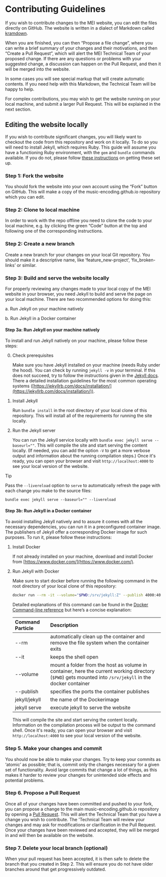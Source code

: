 # Contributing Guidelines

If you wish to contribute changes to the MEI website, you can edit the files directly on GitHub. The website is written in a dialect of Markdown called [kramdown](https://kramdown.gettalong.org/quickref.html).

[//]: # (In the guidelines you will see links to "Edit this section". Clicking on this will open up an editor in GitHub, where you will be able to click on the 'pencil' to edit the text of the section.)

When you are finished, you can then “Propose a file change”, where you can write a brief summary of your changes and their motivations, and then “Create a Pull Request”, which will alert the MEI Technical Team of your proposed change. If there are any questions or problems with your suggested change, a discussion can happen on the Pull Request, and then it will be merged into the website.

In some cases you will see special markup that will create automatic contents. If you need help with this Markdown, the Technical Team will be happy to help.

For complex contributions, you may wish to get the website running on your local machine, and submit a larger Pull Request. This will be explained in the next section.

## Editing the website locally

If you wish to contribute significant changes, you will likely want to checkout the code from this repository and work on it locally. To do so you will need to install Jekyll, which requires Ruby. This guide will assume you have a functioning Ruby environment, with the `gem` and `bundle` commands available. If you do not, please follow [these instructions](https://docs.github.com/en/pages/setting-up-a-github-pages-site-with-jekyll/testing-your-github-pages-site-locally-with-jekyll) on getting these set up.

### Step 1: Fork the website

You should fork the website into your own account using the “Fork” button on GitHub. This will make a copy of the music-encoding.github.io repository which you can edit.

### Step 2: Clone to local machine

In order to work with the repo offline you need to clone the code to your local machine, e.g. by clicking the green “Code” button at the top and following one of the corresponding instructions.

### Step 2: Create a new branch

Create a new branch for your changes on your local Git repository. You should make it a descriptive name, like ‘feature_new-project’, ‘fix_broken-links’ or similar.

### Step 3: Build and serve the website locally

For properly reviewing any changes made to your local copy of the MEI website in your browser, you need Jekyll to build and serve the page on your local machine. There are two recommended options for doing this:

a. Run Jekyll on your machine natively

b. Run Jekyll in a Docker container

#### Step 3a: Run Jekyll on your machine natively

To install and run Jekyll natively on your machine, please follow these steps:

0. Check prerequisites

   Make sure you have Jekyll installed on your machine (needs Ruby under the hood). You can check by running `jekyll -v` in your terminal. If this does not succeed, try to follow the instructions given in the [Jekyll docs](https://jekyllrb.com/docs/). There a detailed installation guidelines for the most common operating systems ([https://jekyllrb.com/docs/installation/](https://jekyllrb.com/docs/installation/)).

2. Install Jekyll

    Run `bundle install` in the root directory of your local clone of this repository. This will install all of the requirements for running the site locally.

3. Run the Jekyll server

    You can run the Jekyll service locally with `bundle exec jekyll serve --baseurl=""`. This will compile the site and start serving the content locally. (If needed, you can add the option `-V` to get a more verbose output and information about the running compilation steps.) Once it's ready, you can open your browser and visit `http://localhost:4000` to see your local version of the website.

> [!TIP]
> Pass the `--livereload` option to `serve` to automatically refresh the page with each change you make to the source files:
>
> `bundle exec jekyll serve --baseurl="" --livereload`
   

#### Step 3b: Run Jekyll in a Docker container

To avoid installing Jekyll natively and to assure it comes with all the necessary dependencies, you can run it in a preconfigured container image. The publishers of Jekyll offer a corresponding Docker image for such purposes. To run it, please follow these instructions:

1. Install Docker

    If not already installed on your machine, download and install Docker from [https://www.docker.com/](https://www.docker.com/).

2. Run Jekyll with Docker

    Make sure to start docker before running the following command in the root directory of your local clone of this repository:

    ```bash
    docker run --rm -it --volume="$PWD:/srv/jekyll:Z" --publish 4000:4000 jekyll/jekyll jekyll serve
    ```

    Detailed explanations of this command can be found in the [Docker Command-line reference](https://docs.docker.com/engine/reference/run/) but here’s a concise explanation:
  
    | Command Particle | Description                                                                              |
    |:-----------------|:-----------------------------------------------------------------------------------------|
    | --rm             | automatically clean up the container and remove the file system when the container exits |
    | --it             | keeps the shell open                                                                     |
    | --volume         | mount a folder from the host as volume in container, here the current working directory (`$PWD`) gets mounted into `/srv/jekyll` in the docker container |
    | --publish        | specifies the ports the container publishes                                              |
    | jekyll/jekyll    | the name of the Dockerimage                                                              |
    | jekyll serve     | execute jekyll to serve the website                                                      |

    This will compile the site and start serving the content locally. Information on the compilation process will be output to the command shell. Once it's ready, you can open your browser and visit `http://localhost:4000` to see your local version of the website.

### Step 5. Make your changes and commit

You should now be able to make your changes. Try to keep your commits as ‘atomic’ as possible; that is, commit only the changes necessary for a given set of functionality. Avoid large commits that change a lot of things, as this makes it harder to review your changes for unintended side effects and potential problems.

### Step 6. Propose a Pull Request

Once all of your changes have been committed and pushed to your fork, you can propose a change to the main music-encoding.github.io repository by opening a [Pull Request](https://help.github.com/articles/about-pull-requests/). This will alert the Technical Team that you have a change you wish to contribute. The 'Technical Team will review your changes and may ask for modifications or clarification in the Pull Request. Once your changes have been reviewed and accepted, they will be merged in and will then be available on the website.

### Step 7. Delete your local branch (optional)

When your pull request has been accepted, it is then safe to delete the branch that you created in Step 2. This will ensure you do not have older branches around that get progressively outdated.
